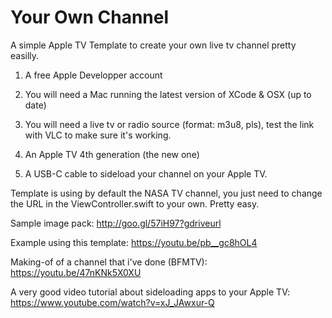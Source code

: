 # Your Own Channel

A simple Apple TV Template to create your own live tv channel pretty easilly.

1) A free Apple Developper account

2) You will need a Mac running the latest version of XCode & OSX (up to date)

3) You will need a live tv or radio source (format: m3u8, pls), test the link with VLC to make sure it's working.

4) An Apple TV 4th generation (the new one)

5) A USB-C cable to sideload your channel on your Apple TV.

Template is using by default the NASA TV channel, you just need to change the URL in the ViewController.swift to
your own.  Pretty easy.

Sample image pack: http://goo.gl/57iH97?gdriveurl

Example using this template: https://youtu.be/pb__gc8hOL4

Making-of of a channel that i've done (BFMTV): https://youtu.be/47nKNk5X0XU

A very good video tutorial about sideloading apps to your Apple TV: https://www.youtube.com/watch?v=xJ_JAwxur-Q


